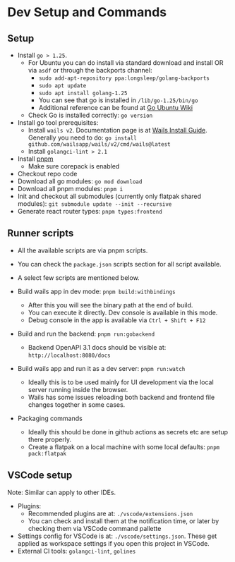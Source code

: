# Dev Setup and Commands

## Setup

- Install `go > 1.25`.
  - For Ubuntu you can do install via standard download and install OR via `asdf` or through the backports channel:
    - `sudo add-apt-repository ppa:longsleep/golang-backports`
    - `sudo apt update`
    - `sudo apt install golang-1.25`
    - You can see that go is installed in `/lib/go-1.25/bin/go`
    - Additional reference can be found at [Go Ubuntu Wiki](https://go.dev/wiki/Ubuntu)
  - Check Go is installed correctly: `go version`
- Install go tool prerequisites:
  - Install `wails v2`. Documentation page is at [Wails Install Guide](https://wails.io/docs/gettingstarted/installation). Generally you need to do: `go install github.com/wailsapp/wails/v2/cmd/wails@latest`
  - Install `golangci-lint > 2.1`
- Install [pnpm](https://pnpm.io/installation)
  - Make sure corepack is enabled
- Checkout repo code
- Download all go modules: `go mod download`
- Download all pnpm modules: `pnpm i`
- Init and checkout all submodules (currently only flatpak shared modules): `git submodule update --init --recursive`
- Generate react router types: `pnpm types:frontend`

## Runner scripts

- All the available scripts are via pnpm scripts.
- You can check the `package.json` scripts section for all script available.
- A select few scripts are mentioned below.

- Build wails app in dev mode: `pnpm build:withbindings`

  - After this you will see the binary path at the end of build.
  - You can execute it directly. Dev console is available in this mode.
  - Debug console in the app is available via `Ctrl + Shift + F12`

- Build and run the backend: `pnpm run:gobackend`

  - Backend OpenAPI 3.1 docs should be visible at: `http://localhost:8080/docs`

- Build wails app and run it as a dev server: `pnpm run:watch`

  - Ideally this is to be used mainly for UI development via the local server running inside the browser.
  - Wails has some issues reloading both backend and frontend file changes together in some cases.

- Packaging commands

  - Ideally this should be done in github actions as secrets etc are setup there properly.
  - Create a flatpak on a local machine with some local defaults: `pnpm pack:flatpak`

## VSCode setup

Note: Similar can apply to other IDEs.

- Plugins:
  - Recommended plugins are at: `./vscode/extensions.json`
  - You can check and install them at the notification time, or later by checking them via VSCode command pallette
- Settings config for VSCode is at: `./vscode/settings.json`. These get applied as workspace settings if you open this project in VSCode.
- External CI tools: `golangci-lint`, `golines`
